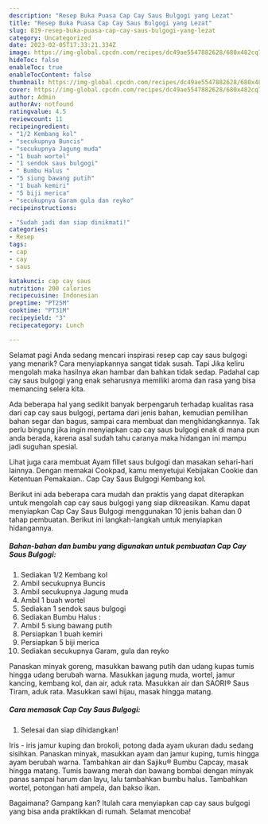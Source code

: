 ```yaml
---
description: "Resep Buka Puasa Cap Cay Saus Bulgogi yang Lezat"
title: "Resep Buka Puasa Cap Cay Saus Bulgogi yang Lezat"
slug: 819-resep-buka-puasa-cap-cay-saus-bulgogi-yang-lezat
category: Uncategorized
date: 2023-02-05T17:33:21.334Z
image: https://img-global.cpcdn.com/recipes/dc49ae5547882628/680x482cq70/cap-cay-saus-bulgogi-foto-resep-utama.jpg
hideToc: false
enableToc: true
enableTocContent: false
thumbnail: https://img-global.cpcdn.com/recipes/dc49ae5547882628/680x482cq70/cap-cay-saus-bulgogi-foto-resep-utama.jpg
cover: https://img-global.cpcdn.com/recipes/dc49ae5547882628/680x482cq70/cap-cay-saus-bulgogi-foto-resep-utama.jpg
author: Admin
authorAv: notfound
ratingvalue: 4.5
reviewcount: 11
recipeingredient:
- "1/2 Kembang kol"
- "secukupnya Buncis"
- "secukupnya Jagung muda"
- "1 buah wortel"
- "1 sendok saus bulgogi"
- " Bumbu Halus "
- "5 siung bawang putih"
- "1 buah kemiri"
- "5 biji merica"
- "secukupnya Garam gula dan reyko"
recipeinstructions:

- "Sudah jadi dan siap dinikmati!"
categories:
- Resep
tags:
- cap
- cay
- saus

katakunci: cap cay saus 
nutrition: 200 calories
recipecuisine: Indonesian
preptime: "PT25M"
cooktime: "PT31M"
recipeyield: "3"
recipecategory: Lunch

---
```



Selamat pagi Anda sedang mencari inspirasi resep cap cay saus bulgogi yang menarik? Cara menyiapkannya sangat tidak susah. Tapi Jika keliru mengolah maka hasilnya akan hambar dan bahkan tidak sedap. Padahal cap cay saus bulgogi yang enak seharusnya memiliki aroma dan rasa yang bisa memancing selera kita.


Ada beberapa hal yang sedikit banyak berpengaruh terhadap kualitas rasa dari cap cay saus bulgogi, pertama dari jenis bahan, kemudian pemilihan bahan segar dan bagus, sampai cara membuat dan menghidangkannya. Tak perlu bingung jika ingin menyiapkan cap cay saus bulgogi enak di mana pun anda berada, karena asal sudah tahu caranya maka hidangan ini mampu jadi suguhan spesial.

Lihat juga cara membuat Ayam fillet saus bulgogi dan masakan sehari-hari lainnya. Dengan memakai Cookpad, kamu menyetujui Kebijakan Cookie dan Ketentuan Pemakaian.. Cap Cay Saus Bulgogi Kembang kol.


Berikut ini ada beberapa cara mudah dan praktis yang dapat diterapkan untuk mengolah cap cay saus bulgogi yang siap dikreasikan. Kamu dapat menyiapkan Cap Cay Saus Bulgogi menggunakan 10 jenis bahan dan 0 tahap pembuatan. Berikut ini langkah-langkah untuk menyiapkan hidangannya.

<!--inarticleads1-->

##### Bahan-bahan dan bumbu yang digunakan untuk pembuatan Cap Cay Saus Bulgogi:

1. Sediakan 1/2 Kembang kol
1. Ambil secukupnya Buncis
1. Ambil secukupnya Jagung muda
1. Ambil 1 buah wortel
1. Sediakan 1 sendok saus bulgogi
1. Sediakan  Bumbu Halus :
1. Ambil 5 siung bawang putih
1. Persiapkan 1 buah kemiri
1. Persiapkan 5 biji merica
1. Sediakan secukupnya Garam, gula dan reyko


Panaskan minyak goreng, masukkan bawang putih dan udang kupas tumis hingga udang berubah warna. Masukkan jagung muda, wortel, jamur kancing, kembang kol, dan air, aduk rata. Masukkan air dan SAORI® Saus Tiram, aduk rata. Masukkan sawi hijau, masak hingga matang. 

<!--inarticleads2-->

##### Cara memasak Cap Cay Saus Bulgogi:


1. Selesai dan siap dihidangkan!

Iris - iris jamur kuping dan brokoli, potong dada ayam ukuran dadu sedang sisihkan. Panaskan minyak, masukkan ayam dan jamur kuping, tumis hingga ayam berubah warna. Tambahkan air dan Sajiku® Bumbu Capcay, masak hingga matang. Tumis bawang merah dan bawang bombai dengan minyak panas sampai harum dan layu, lalu tambahkan bumbu halus. Tambahkan wortel, potongan hati ampela, dan bakso ikan. 

Bagaimana? Gampang kan? Itulah cara menyiapkan cap cay saus bulgogi yang bisa anda praktikkan di rumah. Selamat mencoba!
